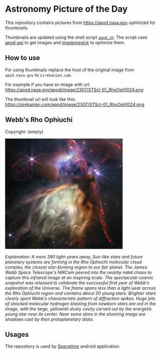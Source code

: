 # Astronomy Picture of the Day

This repository contains pictures from https://apod.nasa.gov optimized for thumbnails.

Thumbnails are updated using the shell script [`apod.sh`](apod.sh). The script
uses [apod-api](https://github.com/nasa/apod-api) to get images and [imagemagick](https://imagemagick.org) to
optimize them.

## How to use

For using thumbnails replace the host of the original image from `apod.nasa.gov` to `sirekanian.com`.

For example if you have an image with url:<br>
https://apod.nasa.gov/apod/image/2307/STScI-01_RhoOph1024.png

The thumbnail url will look like this:<br>
https://sirekanian.com/apod/image/2307/STScI-01_RhoOph1024.png

## Webb's Rho Ophiuchi

Copyright: (empty)

[![the picture of the day][1]][2]

_Explanation: A mere 390 light-years away, Sun-like stars and future planetary systems are forming in the Rho Ophiuchi molecular cloud complex, the closest star-forming region to our fair planet. The James Webb Space Telescope's NIRCam peered into the nearby natal chaos to capture this infrared image at an inspiring scale. The spectacular cosmic snapshot was released to celebrate the successful first year of Webb's exploration of the Universe. The frame spans less than a light-year across the Rho Ophiuchi region and contains about 50 young stars. Brighter stars clearly sport Webb's characteristic pattern of diffraction spikes. Huge jets of shocked molecular hydrogen blasting from newborn stars are red in the image, with the large, yellowish dusty cavity carved out by the energetic young star near its center. Near some stars in the stunning image are shadows cast by their protoplanetary disks._

## Usages

The repository is used by [Spacetime][3] android application.

[1]: image/2307/STScI-01_RhoOph1024.png

[2]: https://apod.nasa.gov/apod/image/2307/STScI-01_RhoOph1024.png

[3]: https://github.com/sirekanian/spacetime
